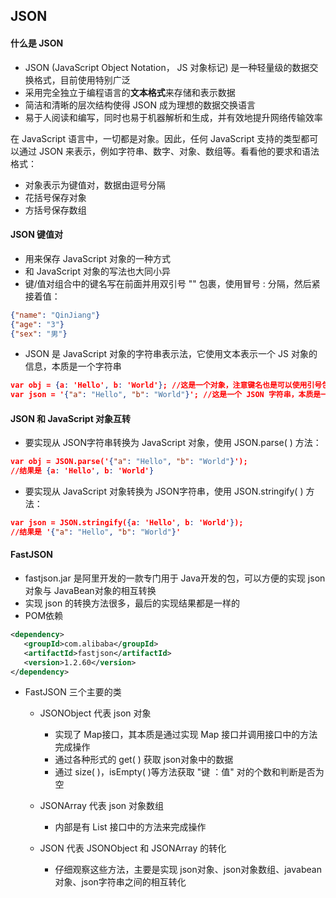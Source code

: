 ## JSON

#### 什么是 JSON

- JSON (JavaScript Object Notation， JS 对象标记) 是一种轻量级的数据交换格式，目前使用特别广泛
- 采用完全独立于编程语言的**文本格式**来存储和表示数据
- 简洁和清晰的层次结构使得 JSON 成为理想的数据交换语言
- 易于人阅读和编写，同时也易于机器解析和生成，并有效地提升网络传输效率



在 JavaScript 语言中，一切都是对象。因此，任何 JavaScript 支持的类型都可以通过 JSON 来表示，例如字符串、数字、对象、数组等。看看他的要求和语法格式：

- 对象表示为键值对，数据由逗号分隔
- 花括号保存对象
- 方括号保存数组



#### JSON 键值对

- 用来保存 JavaScript 对象的一种方式
- 和 JavaScript 对象的写法也大同小异
- 键/值对组合中的键名写在前面并用双引号 "" 包裹，使用冒号 : 分隔，然后紧接着值：

```json
{"name": "QinJiang"}
{"age": "3"}
{"sex": "男"}
```

- JSON 是 JavaScript 对象的字符串表示法，它使用文本表示一个 JS 对象的信息，本质是一个字符串

```json
var obj = {a: 'Hello', b: 'World'}; //这是一个对象，注意键名也是可以使用引号包裹的
var json = '{"a": "Hello", "b": "World"}'; //这是一个 JSON 字符串，本质是一个字符串
```



#### JSON 和 JavaScript 对象互转

- 要实现从 JSON字符串转换为 JavaScript 对象，使用 JSON.parse( ) 方法：

```json
var obj = JSON.parse('{"a": "Hello", "b": "World"}');
//结果是 {a: 'Hello', b: 'World'}
```

- 要实现从 JavaScript 对象转换为 JSON字符串，使用 JSON.stringify( ) 方法：

```json
var json = JSON.stringify({a: 'Hello', b: 'World'});
//结果是 '{"a": "Hello", "b": "World"}'
```



#### FastJSON

- fastjson.jar 是阿里开发的一款专门用于 Java开发的包，可以方便的实现 json 对象与 JavaBean对象的相互转换
- 实现 json 的转换方法很多，最后的实现结果都是一样的
- POM依赖

```xml
<dependency>
   <groupId>com.alibaba</groupId>
   <artifactId>fastjson</artifactId>
   <version>1.2.60</version>
</dependency>
```

- FastJSON 三个主要的类
  - JSONObject 代表 json 对象 
    - 实现了 Map接口，其本质是通过实现 Map 接口并调用接口中的方法完成操作
    - 通过各种形式的 get( ) 获取 json对象中的数据
    - 通过 size( )，isEmpty( )等方法获取 "键 ：值" 对的个数和判断是否为空

  - JSONArray 代表 json 对象数组
    - 内部是有 List 接口中的方法来完成操作
  - JSON 代表 JSONObject 和 JSONArray 的转化
    - 仔细观察这些方法，主要是实现 json对象、json对象数组、javabean对象、json字符串之间的相互转化